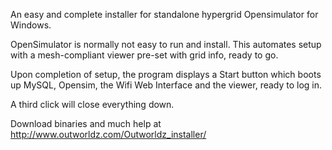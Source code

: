 An easy and complete installer for standalone hypergrid Opensimulator for Windows.

OpenSimulator is normally not easy to run and install. This automates setup with a mesh-compliant viewer pre-set with grid info, ready to go.

Upon completion of setup, the program displays a Start button which boots up MySQL, Opensim, the Wifi Web Interface and the viewer, ready to log in.  

A third click will close everything down.

Download binaries and much help at http://www.outworldz.com/Outworldz_installer/